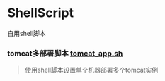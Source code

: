 # ShellScript
自用shell脚本

### tomcat多部署脚本 [tomcat_app.sh](tomcat_app.sh)
> 使用shell脚本设置单个机器部署多个tomcat实例
